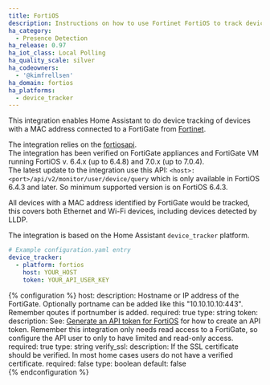 ```yaml
---
title: FortiOS
description: Instructions on how to use Fortinet FortiOS to track devices in Home Assistant.
ha_category:
  - Presence Detection
ha_release: 0.97
ha_iot_class: Local Polling
ha_quality_scale: silver
ha_codeowners:
  - '@kimfrellsen'
ha_domain: fortios
ha_platforms:
  - device_tracker
---
```


This integration enables Home Assistant to do device tracking of devices with a MAC address connected to a FortiGate from [Fortinet](https://www.fortinet.com).

The integration relies on the [fortiosapi](https://pypi.org/project/fortiosapi/).  
The integration has been verified on FortiGate appliances and FortiGate VM running FortiOS v. 6.4.x (up to 6.4.8) and 7.0.x (up to 7.0.4).  
The latest update to the integration use this API: ```<host>:<port>/api/v2/monitor/user/device/query``` which is only available in FortiOS 6.4.3 and later. So minimum supported version is on FortiOS 6.4.3.

All devices with a MAC address identified by FortiGate would be tracked, this covers both Ethernet and Wi-Fi devices, including devices detected by LLDP.

The integration is based on the Home Assistant `device_tracker` platform.

```yaml
# Example configuration.yaml entry
device_tracker:
  - platform: fortios
    host: YOUR_HOST
    token: YOUR_API_USER_KEY
```

{% configuration %}
  host:
    description: Hostname or IP address of the FortiGate. Optionally portname can be added like this "10.10.10.10:443". Remember qoutes if portnumber is added.
    required: true
    type: string
  token:
    description: See: [Generate an API token for FortiOS](https://docs.fortinet.com/document/forticonverter/6.2.0/online-help/866905/connect-fortigate-device-via-api-token) for how to create an API token. Remember this integration only needs read access to a FortiGate, so configure the API user to only to have limited and read-only access.
    required: true
    type: string
  verify_ssl:
    description: If the SSL certificate should be verified. In most home cases users do not have a verified certificate.
    required: false
    type: boolean
    default: false  
{% endconfiguration %}
